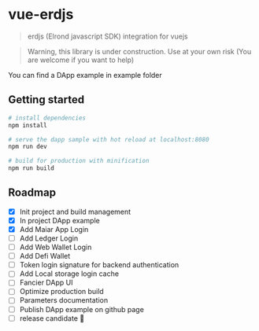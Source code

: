 # vue-erdjs

> erdjs (Elrond javascript SDK) integration for vuejs

> Warning, this library is under construction. Use at your own risk (You are welcome if you want to help)

You can find a DApp example in example folder

## Getting started

``` bash
# install dependencies
npm install

# serve the dapp sample with hot reload at localhost:8080
npm run dev

# build for production with minification
npm run build
```

## Roadmap

- [x] Init project and build management
- [x] In project DApp example
- [x] Add Maiar App Login
- [ ] Add Ledger Login
- [ ] Add Web Wallet Login
- [ ] Add Defi Wallet
- [ ] Token login signature for backend authentication
- [ ] Add Local storage login cache
- [ ] Fancier DApp UI
- [ ] Optimize production build
- [ ] Parameters documentation
- [ ] Publish DApp example on github page
- [ ] release candidate :tada:
